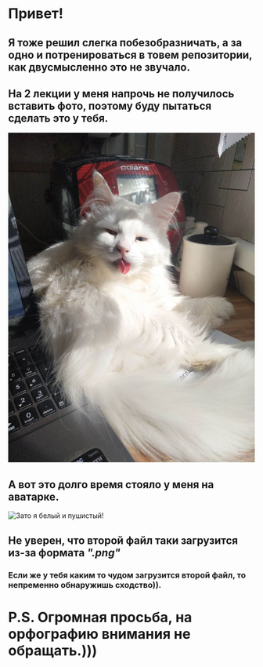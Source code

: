 # Привет!

## Я тоже решил слегка побезобразничать, а за одно и потренироваться в товем репозитории, как двусмысленно это не звучало.

## На 2 лекции у меня напрочь не получилось вставить фото, поэтому буду пытаться сделать это у тебя.

![Знакомся, это мой кот Мартин.))](Kot_Martin.jpg)

## А вот это долго время стояло у меня на аватарке.
![Зато я белый и пушистый!](I_am.png)

## Не уверен, что второй файл таки загрузится из-за формата *".png"*

### Если же у тебя каким то чудом загрузится второй файл, то непременно обнаружишь сходство)).

# P.S. Огромная просьба, на орфографию внимания не обращать.)))